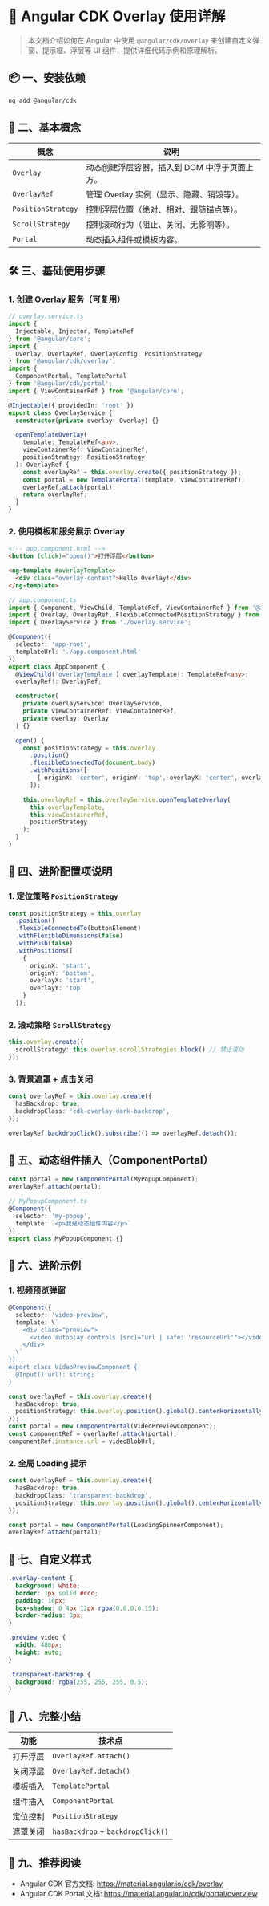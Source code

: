 
# 📘 Angular CDK Overlay 使用详解

> 本文档介绍如何在 Angular 中使用 `@angular/cdk/overlay` 来创建自定义弹窗、提示框、浮层等 UI 组件，提供详细代码示例和原理解析。

## 📦 一、安装依赖

```bash
ng add @angular/cdk
```

## 🧠 二、基本概念

| 概念 | 说明 |
|------|------|
| `Overlay` | 动态创建浮层容器，插入到 DOM 中浮于页面上方。 |
| `OverlayRef` | 管理 Overlay 实例（显示、隐藏、销毁等）。 |
| `PositionStrategy` | 控制浮层位置（绝对、相对、跟随锚点等）。 |
| `ScrollStrategy` | 控制滚动行为（阻止、关闭、无影响等）。 |
| `Portal` | 动态插入组件或模板内容。 |

## 🛠️ 三、基础使用步骤

### 1. 创建 Overlay 服务（可复用）

```ts
// overlay.service.ts
import {
  Injectable, Injector, TemplateRef
} from '@angular/core';
import {
  Overlay, OverlayRef, OverlayConfig, PositionStrategy
} from '@angular/cdk/overlay';
import {
  ComponentPortal, TemplatePortal
} from '@angular/cdk/portal';
import { ViewContainerRef } from '@angular/core';

@Injectable({ providedIn: 'root' })
export class OverlayService {
  constructor(private overlay: Overlay) {}

  openTemplateOverlay(
    template: TemplateRef<any>,
    viewContainerRef: ViewContainerRef,
    positionStrategy: PositionStrategy
  ): OverlayRef {
    const overlayRef = this.overlay.create({ positionStrategy });
    const portal = new TemplatePortal(template, viewContainerRef);
    overlayRef.attach(portal);
    return overlayRef;
  }
}
```

### 2. 使用模板和服务展示 Overlay

```html
<!-- app.component.html -->
<button (click)="open()">打开浮层</button>

<ng-template #overlayTemplate>
  <div class="overlay-content">Hello Overlay!</div>
</ng-template>
```

```ts
// app.component.ts
import { Component, ViewChild, TemplateRef, ViewContainerRef } from '@angular/core';
import { Overlay, OverlayRef, FlexibleConnectedPositionStrategy } from '@angular/cdk/overlay';
import { OverlayService } from './overlay.service';

@Component({
  selector: 'app-root',
  templateUrl: './app.component.html'
})
export class AppComponent {
  @ViewChild('overlayTemplate') overlayTemplate!: TemplateRef<any>;
  overlayRef!: OverlayRef;

  constructor(
    private overlayService: OverlayService,
    private viewContainerRef: ViewContainerRef,
    private overlay: Overlay
  ) {}

  open() {
    const positionStrategy = this.overlay
      .position()
      .flexibleConnectedTo(document.body)
      .withPositions([
        { originX: 'center', originY: 'top', overlayX: 'center', overlayY: 'top' }
      ]);

    this.overlayRef = this.overlayService.openTemplateOverlay(
      this.overlayTemplate,
      this.viewContainerRef,
      positionStrategy
    );
  }
}
```

## 🔧 四、进阶配置项说明

### 1. 定位策略 `PositionStrategy`

```ts
const positionStrategy = this.overlay
  .position()
  .flexibleConnectedTo(buttonElement)
  .withFlexibleDimensions(false)
  .withPush(false)
  .withPositions([
    {
      originX: 'start',
      originY: 'bottom',
      overlayX: 'start',
      overlayY: 'top'
    }
  ]);
```

### 2. 滚动策略 `ScrollStrategy`

```ts
this.overlay.create({
  scrollStrategy: this.overlay.scrollStrategies.block() // 禁止滚动
});
```

### 3. 背景遮罩 + 点击关闭

```ts
const overlayRef = this.overlay.create({
  hasBackdrop: true,
  backdropClass: 'cdk-overlay-dark-backdrop',
});

overlayRef.backdropClick().subscribe(() => overlayRef.detach());
```

## 🔁 五、动态组件插入（ComponentPortal）

```ts
const portal = new ComponentPortal(MyPopupComponent);
overlayRef.attach(portal);
```

```ts
// MyPopupComponent.ts
@Component({
  selector: 'my-popup',
  template: `<p>我是动态组件内容</p>`
})
export class MyPopupComponent {}
```

## 🚀 六、进阶示例

### 1. 视频预览弹窗

```ts
@Component({
  selector: 'video-preview',
  template: \`
    <div class="preview">
      <video autoplay controls [src]="url | safe: 'resourceUrl'"></video>
    </div>
  \`
})
export class VideoPreviewComponent {
  @Input() url!: string;
}
```

```ts
const overlayRef = this.overlay.create({
  hasBackdrop: true,
  positionStrategy: this.overlay.position().global().centerHorizontally().centerVertically()
});
const portal = new ComponentPortal(VideoPreviewComponent);
const componentRef = overlayRef.attach(portal);
componentRef.instance.url = videoBlobUrl;
```

### 2. 全局 Loading 提示

```ts
const overlayRef = this.overlay.create({
  hasBackdrop: true,
  backdropClass: 'transparent-backdrop',
  positionStrategy: this.overlay.position().global().centerHorizontally().centerVertically()
});

const portal = new ComponentPortal(LoadingSpinnerComponent);
overlayRef.attach(portal);
```

## 🎯 七、自定义样式

```css
.overlay-content {
  background: white;
  border: 1px solid #ccc;
  padding: 16px;
  box-shadow: 0 4px 12px rgba(0,0,0,0.15);
  border-radius: 8px;
}

.preview video {
  width: 480px;
  height: auto;
}

.transparent-backdrop {
  background: rgba(255, 255, 255, 0.5);
}
```

## 🧪 八、完整小结

| 功能 | 技术点 |
|------|--------|
| 打开浮层 | `OverlayRef.attach()` |
| 关闭浮层 | `OverlayRef.detach()` |
| 模板插入 | `TemplatePortal` |
| 组件插入 | `ComponentPortal` |
| 定位控制 | `PositionStrategy` |
| 遮罩关闭 | `hasBackdrop` + `backdropClick()` |

## 📎 九、推荐阅读

- Angular CDK 官方文档: https://material.angular.io/cdk/overlay
- Angular CDK Portal 文档: https://material.angular.io/cdk/portal/overview
